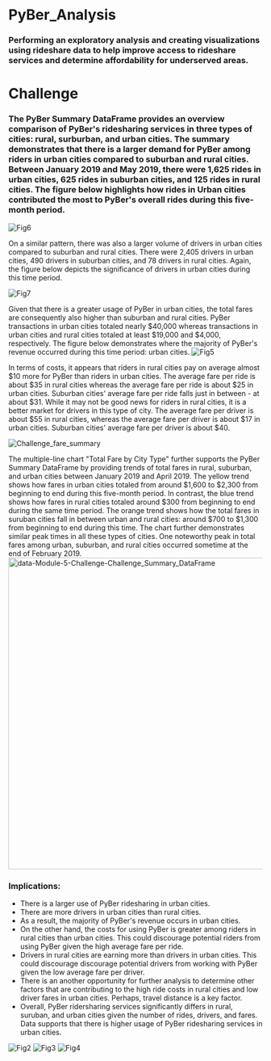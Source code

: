 # PyBer_Analysis
### Performing an exploratory analysis and creating visualizations using rideshare data to help improve access to rideshare services and determine affordability for underserved areas.
# Challenge
### The PyBer Summary DataFrame provides an overview comparison of PyBer's ridesharing services in three types of cities: rural, surburban, and urban cities. The summary demonstrates that there is a larger demand for PyBer among riders in urban cities compared to suburban and rural cities. Between January 2019 and May 2019, there were 1,625 rides in urban cities, 625 rides in suburban cities, and 125 rides in rural cities. The figure below highlights how rides in Urban cities contributed the most to PyBer's overall rides during this five-month period.
![Fig6](https://user-images.githubusercontent.com/99519095/165011307-aa6401ea-b96f-4c03-8e2a-729550f4f1fb.png)


On a similar pattern, there was also a larger volume of drivers in urban cities compared to suburban and rural cities. There were 2,405 drivers in urban cities, 490 drivers in suburban cities, and 78 drivers in rural cities. Again, the figure below depicts the significance of drivers in urban cities during this time period.

![Fig7](https://user-images.githubusercontent.com/99519095/165011349-69cd6aa6-d1f5-4857-a727-440cef3c3cc7.png)

Given that there is a greater usage of PyBer in urban cities, the total fares are consequently also higher than suburban and rural cities. PyBer transactions in urban cities totaled nearly $40,000 whereas transactions in urban cities and rural cities totaled at least $19,000 and $4,000, respectively. The figure below demonstrates where the majority of PyBer's revenue occurred during this time period: urban cities.
![Fig5](https://user-images.githubusercontent.com/99519095/165011405-b3571a19-e7d4-4fe5-a4c0-6fddf397f052.png)


In terms of costs, it appears that riders in rural cities pay on average almost $10 more for PyBer than riders in urban cities. The average fare per ride is about $35 in rural cities whereas the average fare per ride is about $25 in urban cities. Suburban cities' average fare per ride falls just in between - at about $31. While it may not be good news for riders in rural cities, it is a better market for drivers in this type of city. The average fare per driver is about $55 in rural cities, whereas the average fare per driver is about $17 in urban cities. Suburban cities' average fare per driver is about $40.

![Challenge_fare_summary](https://user-images.githubusercontent.com/99519095/165011447-4edb6a03-bd84-4fa8-bded-1278e457da51.png)


The multiple-line chart "Total Fare by City Type" further supports the PyBer Summary DataFrame by providing trends of total fares in rural, suburban, and urban cities between January 2019 and April 2019. The yellow trend shows how fares in urban cities totaled from around $1,600 to $2,300 from beginning to end during this five-month period. In contrast, the blue trend shows how fares in rural cities totaled around $300 from beginning to end during the same time period. The orange trend shows how the total fares in suruban cities fall in between urban and rural cities: around $700 to $1,300 from beginning to end during this time. The chart further demonstrates similar peak times in all these types of cities. One noteworthy peak in total fares among urban, suburban, and rural cities occurred sometime at the end of February 2019.
<img width="617" alt="data-Module-5-Challenge-Challenge_Summary_DataFrame" src="https://user-images.githubusercontent.com/99519095/165011487-1c2d2ba8-e333-4478-b918-e27141fb4255.png">


### Implications:
* There is a larger use of PyBer ridesharing in urban cities.
* There are more drivers in urban cities than rural cities.
* As a result, the majority of PyBer's revenue occurs in urban cities.
* On the other hand, the costs for using PyBer is greater among riders in rural cities than urban cities. This could discourage potential riders from using PyBer given the high average fare per ride. 
* Drivers in rural cities are earning more than drivers in urban cities. This could discourage discourage potential drivers from working with PyBer given the low average fare per driver.
* There is an another opportunity for further analysis to determine other factors that are contributing to the high ride costs in rural cities and low driver fares in urban cities. Perhaps, travel distance is a key factor.
* Overall, PyBer ridersharing services significantly differs in rural, suruban, and urban cities given the number of rides, drivers, and fares. Data supports that there is higher usage of PyBer ridesharing services in urban cities.

![Fig2](https://user-images.githubusercontent.com/99519095/165011512-d5c48cea-516a-41fd-a1df-4bdf33eed04d.png)
![Fig3](https://user-images.githubusercontent.com/99519095/165011514-f7dcf5f8-05da-411e-989a-0000c6d88a90.png)
![Fig4](https://user-images.githubusercontent.com/99519095/165011515-92491d60-f8e4-423d-b78a-557613ca547f.png)

